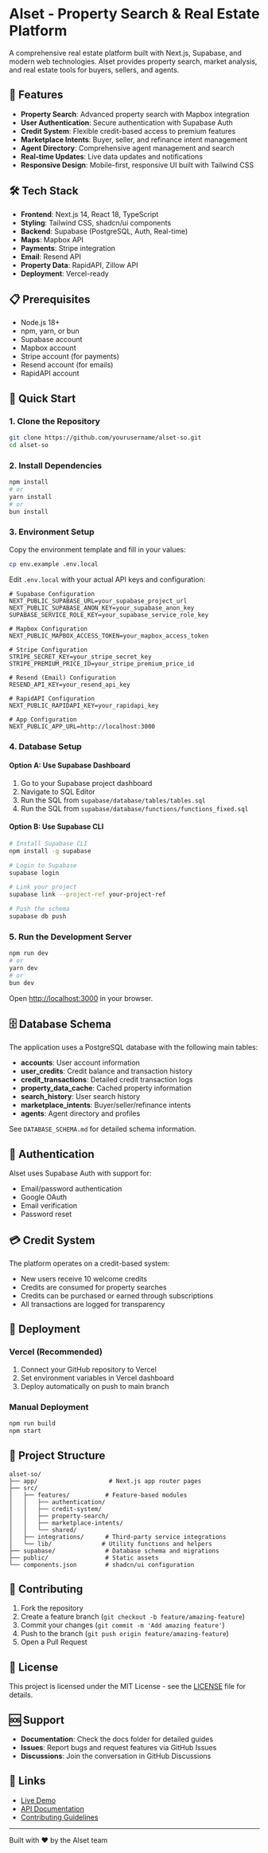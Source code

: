 # Alset - Property Search & Real Estate Platform

A comprehensive real estate platform built with Next.js, Supabase, and modern web technologies. Alset provides property search, market analysis, and real estate tools for buyers, sellers, and agents.

## 🚀 Features

- **Property Search**: Advanced property search with Mapbox integration
- **User Authentication**: Secure authentication with Supabase Auth
- **Credit System**: Flexible credit-based access to premium features
- **Marketplace Intents**: Buyer, seller, and refinance intent management
- **Agent Directory**: Comprehensive agent management and search
- **Real-time Updates**: Live data updates and notifications
- **Responsive Design**: Mobile-first, responsive UI built with Tailwind CSS

## 🛠️ Tech Stack

- **Frontend**: Next.js 14, React 18, TypeScript
- **Styling**: Tailwind CSS, shadcn/ui components
- **Backend**: Supabase (PostgreSQL, Auth, Real-time)
- **Maps**: Mapbox API
- **Payments**: Stripe integration
- **Email**: Resend API
- **Property Data**: RapidAPI, Zillow API
- **Deployment**: Vercel-ready

## 📋 Prerequisites

- Node.js 18+ 
- npm, yarn, or bun
- Supabase account
- Mapbox account
- Stripe account (for payments)
- Resend account (for emails)
- RapidAPI account

## 🚀 Quick Start

### 1. Clone the Repository

```bash
git clone https://github.com/yourusername/alset-so.git
cd alset-so
```

### 2. Install Dependencies

```bash
npm install
# or
yarn install
# or
bun install
```

### 3. Environment Setup

Copy the environment template and fill in your values:

```bash
cp env.example .env.local
```

Edit `.env.local` with your actual API keys and configuration:

```env
# Supabase Configuration
NEXT_PUBLIC_SUPABASE_URL=your_supabase_project_url
NEXT_PUBLIC_SUPABASE_ANON_KEY=your_supabase_anon_key
SUPABASE_SERVICE_ROLE_KEY=your_supabase_service_role_key

# Mapbox Configuration
NEXT_PUBLIC_MAPBOX_ACCESS_TOKEN=your_mapbox_access_token

# Stripe Configuration
STRIPE_SECRET_KEY=your_stripe_secret_key
STRIPE_PREMIUM_PRICE_ID=your_stripe_premium_price_id

# Resend (Email) Configuration
RESEND_API_KEY=your_resend_api_key

# RapidAPI Configuration
NEXT_PUBLIC_RAPIDAPI_KEY=your_rapidapi_key

# App Configuration
NEXT_PUBLIC_APP_URL=http://localhost:3000
```

### 4. Database Setup

#### Option A: Use Supabase Dashboard
1. Go to your Supabase project dashboard
2. Navigate to SQL Editor
3. Run the SQL from `supabase/database/tables/tables.sql`
4. Run the SQL from `supabase/database/functions/functions_fixed.sql`

#### Option B: Use Supabase CLI
```bash
# Install Supabase CLI
npm install -g supabase

# Login to Supabase
supabase login

# Link your project
supabase link --project-ref your-project-ref

# Push the schema
supabase db push
```

### 5. Run the Development Server

```bash
npm run dev
# or
yarn dev
# or
bun dev
```

Open [http://localhost:3000](http://localhost:3000) in your browser.

## 🗄️ Database Schema

The application uses a PostgreSQL database with the following main tables:

- **accounts**: User account information
- **user_credits**: Credit balance and transaction history
- **credit_transactions**: Detailed credit transaction logs
- **property_data_cache**: Cached property information
- **search_history**: User search history
- **marketplace_intents**: Buyer/seller/refinance intents
- **agents**: Agent directory and profiles

See `DATABASE_SCHEMA.md` for detailed schema information.

## 🔐 Authentication

Alset uses Supabase Auth with support for:
- Email/password authentication
- Google OAuth
- Email verification
- Password reset

## 💳 Credit System

The platform operates on a credit-based system:
- New users receive 10 welcome credits
- Credits are consumed for property searches
- Credits can be purchased or earned through subscriptions
- All transactions are logged for transparency

## 🚀 Deployment

### Vercel (Recommended)

1. Connect your GitHub repository to Vercel
2. Set environment variables in Vercel dashboard
3. Deploy automatically on push to main branch

### Manual Deployment

```bash
npm run build
npm start
```

## 📁 Project Structure

```
alset-so/
├── app/                    # Next.js app router pages
├── src/
│   ├── features/          # Feature-based modules
│   │   ├── authentication/
│   │   ├── credit-system/
│   │   ├── property-search/
│   │   ├── marketplace-intents/
│   │   └── shared/
│   ├── integrations/      # Third-party service integrations
│   └── lib/              # Utility functions and helpers
├── supabase/              # Database schema and migrations
├── public/                # Static assets
└── components.json        # shadcn/ui configuration
```

## 🤝 Contributing

1. Fork the repository
2. Create a feature branch (`git checkout -b feature/amazing-feature`)
3. Commit your changes (`git commit -m 'Add amazing feature'`)
4. Push to the branch (`git push origin feature/amazing-feature`)
5. Open a Pull Request

## 📝 License

This project is licensed under the MIT License - see the [LICENSE](LICENSE) file for details.

## 🆘 Support

- **Documentation**: Check the docs folder for detailed guides
- **Issues**: Report bugs and request features via GitHub Issues
- **Discussions**: Join the conversation in GitHub Discussions

## 🔗 Links

- [Live Demo](https://your-domain.com)
- [API Documentation](https://your-domain.com/api/docs)
- [Contributing Guidelines](CONTRIBUTING.md)

---

Built with ❤️ by the Alset team

